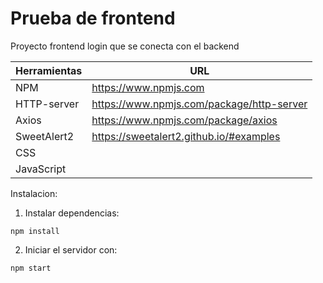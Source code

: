 # Prueba de frontend

Proyecto frontend login que se conecta con el backend

| Herramientas | URL                                       |
| ------------ | ----------------------------------------- |
| NPM          | https://www.npmjs.com                     |
| HTTP-server  | https://www.npmjs.com/package/http-server |
| Axios        | https://www.npmjs.com/package/axios       |
| SweetAlert2  | https://sweetalert2.github.io/#examples   |
| CSS          |
| JavaScript   |

Instalacion:

1. Instalar dependencias:

```
npm install
```

2. Iniciar el servidor con:

```
npm start
```
